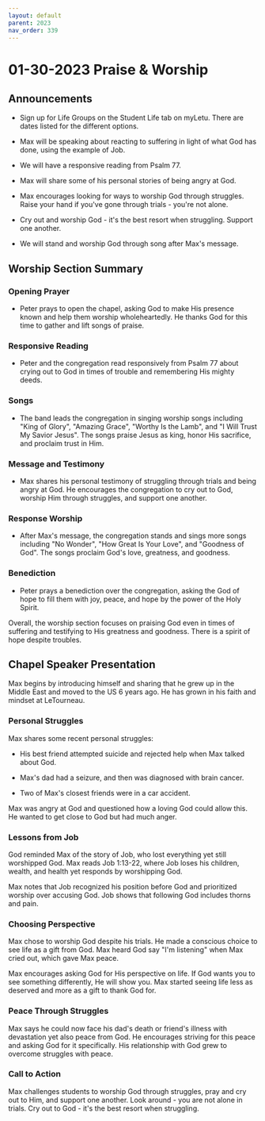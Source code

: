 ```yaml
---
layout: default
parent: 2023
nav_order: 339
---
```


# 01-30-2023 Praise & Worship



## Announcements

- Sign up for Life Groups on the Student Life tab on myLetu. There are dates listed for the different options.

- Max will be speaking about reacting to suffering in light of what God has done, using the example of Job. 

- We will have a responsive reading from Psalm 77.

- Max will share some of his personal stories of being angry at God. 

- Max encourages looking for ways to worship God through struggles. Raise your hand if you've gone through trials - you're not alone. 

- Cry out and worship God - it's the best resort when struggling. Support one another.

- We will stand and worship God through song after Max's message.


## Worship Section Summary

### Opening Prayer

- Peter prays to open the chapel, asking God to make His presence known and help them worship wholeheartedly. He thanks God for this time to gather and lift songs of praise.

### Responsive Reading 

- Peter and the congregation read responsively from Psalm 77 about crying out to God in times of trouble and remembering His mighty deeds.

### Songs 

- The band leads the congregation in singing worship songs including "King of Glory", "Amazing Grace", "Worthy Is the Lamb", and "I Will Trust My Savior Jesus". The songs praise Jesus as king, honor His sacrifice, and proclaim trust in Him.

### Message and Testimony

- Max shares his personal testimony of struggling through trials and being angry at God. He encourages the congregation to cry out to God, worship Him through struggles, and support one another. 

### Response Worship

- After Max's message, the congregation stands and sings more songs including "No Wonder", "How Great Is Your Love", and "Goodness of God". The songs proclaim God's love, greatness, and goodness.

### Benediction

- Peter prays a benediction over the congregation, asking the God of hope to fill them with joy, peace, and hope by the power of the Holy Spirit.

Overall, the worship section focuses on praising God even in times of suffering and testifying to His greatness and goodness. There is a spirit of hope despite troubles.


## Chapel Speaker Presentation

Max begins by introducing himself and sharing that he grew up in the Middle East and moved to the US 6 years ago. He has grown in his faith and mindset at LeTourneau. 

### Personal Struggles

Max shares some recent personal struggles:

- His best friend attempted suicide and rejected help when Max talked about God. 

- Max's dad had a seizure, and then was diagnosed with brain cancer. 

- Two of Max's closest friends were in a car accident.

Max was angry at God and questioned how a loving God could allow this. He wanted to get close to God but had much anger.

### Lessons from Job

God reminded Max of the story of Job, who lost everything yet still worshipped God. Max reads Job 1:13-22, where Job loses his children, wealth, and health yet responds by worshipping God. 

Max notes that Job recognized his position before God and prioritized worship over accusing God. Job shows that following God includes thorns and pain.

### Choosing Perspective

Max chose to worship God despite his trials. He made a conscious choice to see life as a gift from God. Max heard God say "I'm listening" when Max cried out, which gave Max peace. 

Max encourages asking God for His perspective on life. If God wants you to see something differently, He will show you. Max started seeing life less as deserved and more as a gift to thank God for.

### Peace Through Struggles

Max says he could now face his dad's death or friend's illness with devastation yet also peace from God. He encourages striving for this peace and asking God for it specifically. His relationship with God grew to overcome struggles with peace.

### Call to Action

Max challenges students to worship God through struggles, pray and cry out to Him, and support one another. Look around - you are not alone in trials. Cry out to God - it's the best resort when struggling.